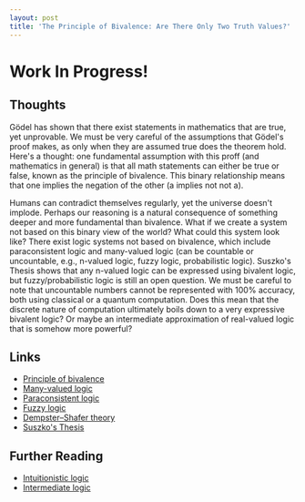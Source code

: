 ```yaml
---
layout: post
title: 'The Principle of Bivalence: Are There Only Two Truth Values?'
---
```


# **Work In Progress!**

## Thoughts

Gödel has shown that there exist statements in mathematics that are true, yet unprovable. We must be very careful of the assumptions that Gödel's proof makes, as only when they are assumed true does the theorem hold. Here's a thought: one fundamental assumption with this proff (and mathematics in general) is that all math statements can either be true or false, known as the principle of bivalence. This binary relationship means that one implies the negation of the other (a implies not not a).

Humans can contradict themselves regularly, yet the universe doesn't implode. Perhaps our reasoning is a natural consequence of something deeper and more fundamental than bivalence. What if we create a system not based on this binary view of the world? What could this system look like? There exist logic systems not based on bivalence, which include paraconsistent logic and many-valued logic (can be countable or uncountable, e.g., n-valued logic, fuzzy logic, probabilistic logic). Suszko's Thesis shows that any n-valued logic can be expressed using bivalent logic, but fuzzy/probabilistic logic is still an open question. We must be careful to note that uncountable numbers cannot be represented with 100% accuracy, both using classical or a quantum computation. Does this mean that the discrete nature of computation ultimately boils down to a very expressive bivalent logic? Or maybe an intermediate approximation of real-valued logic that is somehow more powerful?

## Links
- [Principle of bivalence](https://en.wikipedia.org/wiki/Principle_of_bivalence)
- [Many-valued logic](https://en.wikipedia.org/wiki/Many-valued_logic)
- [Paraconsistent logic](https://en.wikipedia.org/wiki/Paraconsistent_logic)
- [Fuzzy logic](https://en.wikipedia.org/wiki/Fuzzy_logic)
- [Dempster–Shafer theory](https://en.wikipedia.org/wiki/Dempster%E2%80%93Shafer_theory)
- [Suszko's Thesis](https://plato.stanford.edu/entries/truth-values/suszko-thesis.html)

## Further Reading

- [Intuitionistic logic](https://en.wikipedia.org/wiki/Intuitionistic_logic)
- [Intermediate logic](https://en.wikipedia.org/wiki/Intermediate_logic)
